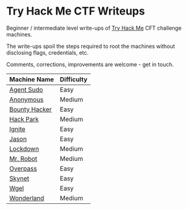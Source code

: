# Try Hack Me CTF Writeups

Beginner / intermediate level write-ups of [Try Hack Me](https://tryhackme.com/) CFT challenge machines.

The write-ups spoil the steps required to root the machines without disclosing flags, credentials, etc.

Comments, corrections, improvements are welcome - get in touch.

| Machine Name | Difficulty |
| ------------ | ---------- |
| [Agent Sudo](challenges/agent-sudo.md) | Easy |
| [Anonymous](challenges/anonymous.md) | Medium |
| [Bounty Hacker](challenges/bounty-hacker.md) | Easy |
| [Hack Park](challenges/hackpark/hackpark.md) | Medium |
| [Ignite](challenges/ignite.md) | Easy |
| [Jason](challenges/jason.md) | Easy |
| [Lockdown](challenges/lockdown.md) | Medium |
| [Mr. Robot](challenges/mr-robot.md) | Medium |
| [Overpass](challenges/overpass.md) | Easy |
| [Skynet](challenges/skynet.md) | Easy |
| [Wgel](challenges/wgel.md) | Easy |
| [Wonderland](challenges/wonderland.md) | Medium |
